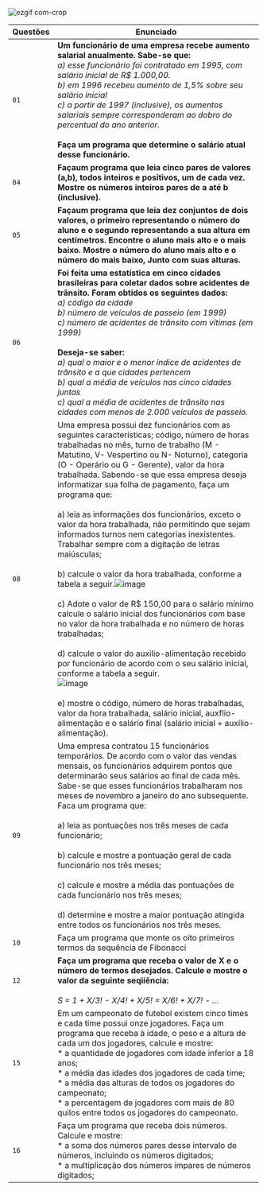 ![ezgif com-crop](https://user-images.githubusercontent.com/125037138/224165063-0c500cd0-c902-426c-987e-c99c45b1a779.jpg)

| Questões | Enunciado |
| ------------- | -------------- |
|  `01`  | **Um funcionário de uma empresa recebe aumento salarial anualmente. Sabe-se que:** <br> _a) esse funcionário foi contratado em 1995, com salário inicial de R$ 1.000,00._ <br> _b) em 1996 recebeu aumento de 1,5% sobre seu salário inicial_ <br> _c) a partir de 1997 (inclusive), os aumentos salariais sempre corresponderam ao dobro do percentual do ano anterior._ <br> <br> **Faça um programa que determine o salário atual desse funcionário.** |
|  `04`  | **Façaum programa que leia cinco pares de valores (a,b), todos inteiros e positivos, um de cada vez. Mostre os números inteiros pares de a até b (inclusive).** |
|  `05`  | **Façaum programa que leia dez conjuntos de dois valores, o primeiro representando o número do aluno e o segundo representando a sua altura em centímetros. Encontre o aluno mais alto e o mais baixo. Mostre o número do aluno mais alto e o número do mais baixo, Junto com suas alturas.** |
|  `06`  | **Foi feita uma estatística em cinco cidades brasileiras para coletar dados sobre acidentes de trânsito. Foram obtidos os seguintes dados:** <br> _a) código da cidade_ <br> _b) número de veículos de passeio (em 1999)_ <br> _c) número de acidentes de trânsito com vítimas (em 1999)_ <br> <br> **Deseja-se saber:** <br> _a) qual o maior e o menor índice de acidentes de trânsito e a que cidades pertencem_ <br> _b) qual a média de veículos nas cinco cidades juntas_ <br> _c) qual a média de acidentes de trânsito nas cidades com menos de 2.000 veículos de passeio._ |
| `08`  | Uma empresa possui dez funcionários com as seguintes características; código, número de horas trabalhadas no mês, turno de trabalho (M - Matutino, V- Vespertino ou N- Noturno), categoria (O - Operário ou G - Gerente), valor da hora trabalhada. Sabendo-se que essa empresa deseja informatizar sua folha de pagamento, faça um programa que: <br> <br> a) leia as informações dos funcionários, exceto o valor da hora trabalhada, não permitindo que sejam informados turnos nem categorias inexistentes. Trabalhar sempre com a digitação de letras maiúsculas; <br> <br> b) calcule o valor da hora trabalhada, conforme a tabela a seguir.![image](https://user-images.githubusercontent.com/124939591/233813450-1e586729-08c9-40b5-a4f5-167b80047bc8.png) <br> <br> c) Adote o valor de R$ 150,00 para o salário mínimo calcule o salário inicial dos funcionários com base no valor da hora trabalhada e no número de horas trabalhadas; <br> <br> d) calcule o valor do auxilio-alimentação recebido por funcionário de acordo com o seu salário inicial, conforme a tabela a seguir. <br> ![image](https://user-images.githubusercontent.com/124939591/233813502-3e7e18ec-3cd1-47c5-b4d7-d6860cafe9fb.png) <br> <br> e) mostre o código, número de horas trabalhadas, valor da hora trabalhada, salário inicial, auxflio-alimentação e o salário final (salário inicial + auxílio-alimentação).  |
| `09`  | Uma empresa contratou 15 funcionários temporários. De acordo com o valor das vendas mensais, os funcionários adquirem pontos que determinarão seus salários ao final de cada mês. Sabe-se que esses funcionários trabalharam nos meses de novembro a janeiro do ano subsequente. Faca um programa que: <br> <br> a) leia as pontuações nos três meses de cada funcionário; <br> <br> b) calcule e mostre a pontuação geral de cada funcionário nos três meses; <br> <br> c) calcule e mostre a média das pontuações de cada funcionário nos três meses; <br> <br> d) determine e mostre a maior pontuação atingida entre todos os funcionários nos três meses.  |
| `10`  | Faça um programa que monte os oito primeiros termos da sequência de Fibonacci  |
|  `12`  | **Faça um programa que receba o valor de X e o número de termos desejados. Calcule e mostre o valor da seguinte seqiiência:** <br> <br> _S = 1 + X/3! - X/4! + X/5! = X/6! + X/7! - ..._ |
| `15`  | Em um campeonato de futebol existem cinco times e cada time possui onze jogadores. Faça um programa que receba à idade, o peso e a altura de cada um dos jogadores, calcule e mostre: <br>  * a quantidade de jogadores com idade inferior a 18 anos; <br> * a média das idades dos jogadores de cada time; <br> * a média das alturas de todos os jogadores do campeonato; <br> * a percentagem de jogadores com mais de 80 quilos entre todos os jogadores do campeonato.|
| `16`  | Faça um programa que receba dois números. Calcule e mostre: <br> * a soma dos números pares desse intervalo de números, incluindo os números digitados; <br> * a multiplicação dos números ímpares de números digitados; |

